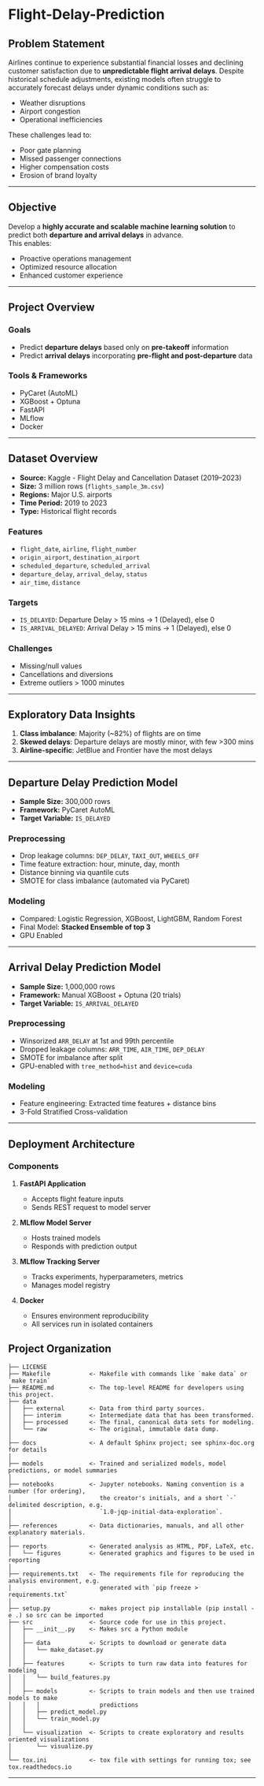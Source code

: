 Flight-Delay-Prediction
==============================

## Problem Statement

Airlines continue to experience substantial financial losses and declining customer satisfaction due to **unpredictable flight arrival delays**. Despite historical schedule adjustments, existing models often struggle to accurately forecast delays under dynamic conditions such as:
- Weather disruptions
- Airport congestion
- Operational inefficiencies

These challenges lead to:
- Poor gate planning
- Missed passenger connections
- Higher compensation costs
- Erosion of brand loyalty

---

## Objective

Develop a **highly accurate and scalable machine learning solution** to predict both **departure and arrival delays** in advance.  
This enables:
- Proactive operations management
- Optimized resource allocation
- Enhanced customer experience

---

## Project Overview

### Goals
- Predict **departure delays** based only on **pre-takeoff** information
- Predict **arrival delays** incorporating **pre-flight and post-departure** data

### Tools & Frameworks
- PyCaret (AutoML)
- XGBoost + Optuna
- FastAPI
- MLflow
- Docker

---

## Dataset Overview

- **Source:** Kaggle - Flight Delay and Cancellation Dataset (2019–2023)
- **Size:** 3 million rows (`flights_sample_3m.csv`)
- **Regions:** Major U.S. airports
- **Time Period:** 2019 to 2023
- **Type:** Historical flight records

### Features
- `flight_date`, `airline`, `flight_number`
- `origin_airport`, `destination_airport`
- `scheduled_departure`, `scheduled_arrival`
- `departure_delay`, `arrival_delay`, `status`
- `air_time`, `distance`

### Targets
- `IS_DELAYED`: Departure Delay > 15 mins → 1 (Delayed), else 0
- `IS_ARRIVAL_DELAYED`: Arrival Delay > 15 mins → 1 (Delayed), else 0

### Challenges
- Missing/null values
- Cancellations and diversions
- Extreme outliers > 1000 minutes

---

## Exploratory Data Insights

1. **Class imbalance**: Majority (~82%) of flights are on time
2. **Skewed delays**: Departure delays are mostly minor, with few >300 mins
3. **Airline-specific**: JetBlue and Frontier have the most delays

---

## Departure Delay Prediction Model

- **Sample Size:** 300,000 rows
- **Framework:** PyCaret AutoML
- **Target Variable:** `IS_DELAYED`

### Preprocessing
- Drop leakage columns: `DEP_DELAY`, `TAXI_OUT`, `WHEELS_OFF`
- Time feature extraction: hour, minute, day, month
- Distance binning via quantile cuts
- SMOTE for class imbalance (automated via PyCaret)

### Modeling
- Compared: Logistic Regression, XGBoost, LightGBM, Random Forest
- Final Model: **Stacked Ensemble of top 3**
- GPU Enabled

---

## Arrival Delay Prediction Model

- **Sample Size:** 1,000,000 rows
- **Framework:** Manual XGBoost + Optuna (20 trials)
- **Target Variable:** `IS_ARRIVAL_DELAYED`

### Preprocessing
- Winsorized `ARR_DELAY` at 1st and 99th percentile
- Dropped leakage columns: `ARR_TIME`, `AIR_TIME`, `DEP_DELAY`
- SMOTE for imbalance after split
- GPU-enabled with `tree_method=hist` and `device=cuda`

### Modeling
- Feature engineering: Extracted time features + distance bins
- 3-Fold Stratified Cross-validation

---

## Deployment Architecture

### Components

1. **FastAPI Application**  
   - Accepts flight feature inputs
   - Sends REST request to model server

2. **MLflow Model Server**  
   - Hosts trained models
   - Responds with prediction output

3. **MLflow Tracking Server**  
   - Tracks experiments, hyperparameters, metrics
   - Manages model registry

4. **Docker**  
   - Ensures environment reproducibility
   - All services run in isolated containers


Project Organization
------------

    ├── LICENSE
    ├── Makefile           <- Makefile with commands like `make data` or `make train`
    ├── README.md          <- The top-level README for developers using this project.
    ├── data
    │   ├── external       <- Data from third party sources.
    │   ├── interim        <- Intermediate data that has been transformed.
    │   ├── processed      <- The final, canonical data sets for modeling.
    │   └── raw            <- The original, immutable data dump.
    │
    ├── docs               <- A default Sphinx project; see sphinx-doc.org for details
    │
    ├── models             <- Trained and serialized models, model predictions, or model summaries
    │
    ├── notebooks          <- Jupyter notebooks. Naming convention is a number (for ordering),
    │                         the creator's initials, and a short `-` delimited description, e.g.
    │                         `1.0-jqp-initial-data-exploration`.
    │
    ├── references         <- Data dictionaries, manuals, and all other explanatory materials.
    │
    ├── reports            <- Generated analysis as HTML, PDF, LaTeX, etc.
    │   └── figures        <- Generated graphics and figures to be used in reporting
    │
    ├── requirements.txt   <- The requirements file for reproducing the analysis environment, e.g.
    │                         generated with `pip freeze > requirements.txt`
    │
    ├── setup.py           <- makes project pip installable (pip install -e .) so src can be imported
    ├── src                <- Source code for use in this project.
    │   ├── __init__.py    <- Makes src a Python module
    │   │
    │   ├── data           <- Scripts to download or generate data
    │   │   └── make_dataset.py
    │   │
    │   ├── features       <- Scripts to turn raw data into features for modeling
    │   │   └── build_features.py
    │   │
    │   ├── models         <- Scripts to train models and then use trained models to make
    │   │   │                 predictions
    │   │   ├── predict_model.py
    │   │   └── train_model.py
    │   │
    │   └── visualization  <- Scripts to create exploratory and results oriented visualizations
    │       └── visualize.py
    │
    └── tox.ini            <- tox file with settings for running tox; see tox.readthedocs.io


--------
